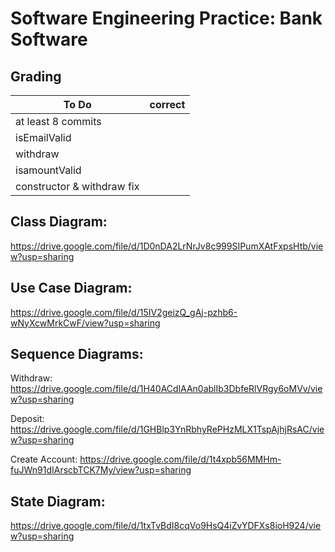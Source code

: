 # Software Engineering Practice: Bank Software
## Grading

To Do | correct
---|---
at least 8 commits|
isEmailValid|
withdraw|
isamountValid|
constructor & withdraw fix|

Class Diagram:
--------------

https://drive.google.com/file/d/1D0nDA2LrNrJv8c999SIPumXAtFxpsHtb/view?usp=sharing

Use Case Diagram:
-----------------

https://drive.google.com/file/d/15IV2geizQ_gAj-pzhb6-wNyXcwMrkCwF/view?usp=sharing

Sequence Diagrams:
------------------

Withdraw:
https://drive.google.com/file/d/1H40ACdlAAn0ablIb3DbfeRlVRgy6oMVv/view?usp=sharing

Deposit:
https://drive.google.com/file/d/1GHBlp3YnRbhyRePHzMLX1TspAjhjRsAC/view?usp=sharing

Create Account:
https://drive.google.com/file/d/1t4xpb56MMHm-fuJWn91dIArscbTCK7My/view?usp=sharing

State Diagram:
--------------
https://drive.google.com/file/d/1txTvBdI8cqVo9HsQ4iZvYDFXs8ioH924/view?usp=sharing


